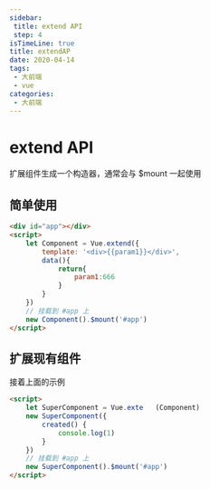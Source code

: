 ```yaml
---
sidebar:
 title: extend API
 step: 4
isTimeLine: true
title: extendAP
date: 2020-04-14
tags:
 - 大前端
 - vue
categories:
 - 大前端
---
```

# extend API
扩展组件生成一个构造器，通常会与 $mount 一起使用

## 简单使用
```html
<div id="app"></div>
<script>
    let Component = Vue.extend({
        template: '<div>{{param1}}</div>',
        data(){
            return{
                param1:666
            }
        }
    })
    // 挂载到 #app 上
    new Component().$mount('#app')
</script>
```

## 扩展现有组件
接着上面的示例
```html
<script>
    let SuperComponent = Vue.exte   (Component)
    new SuperComponent({
        created() {
            console.log(1)
        }
    })
    // 挂载到 #app 上
    new SuperComponent().$mount('#app')
</script>
```

<comment/>
